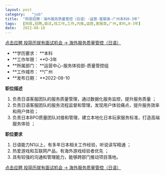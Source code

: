 ```yaml
---
layout:	post
category:	"job"
title:	"网易招聘：海外服务质量管控（日语）-运营-客服类-广州本科0-3年"
tags:	[网易,招聘,面试,找工作,工作,内推,运营,客服类,广州,本科,0-3年]
date:	2022-08-10
---
```


[点击应聘 投简历就有面试机会 -> 海外服务质量管控（日语）](http://mobile.bole.netease.com/bole/boleDetail?id=38772&employeeId=346f03c3cda5f04c&key=all)



- **学历要求： **本科
- **工作年限： **0-3年
- **所属部门： **运营中心-服务体验部-质量管控组
- **工作城市： **广州
- **发布日期： **2022-08-10



**职位描述**
1.  负责日语客服团队的服务质量管理，通过数据化服务监控，提升服务质量 ；
2. 负责日语客服团队的服务流程监督和管理，发现用户体验痛点，提升服务效率和用户体验；
3. 负责日本BPO质量团队对接和管理，建立本地化日本玩家服务标准，打造高端服务体验	；



**职位要求**
1. 日语能力N1以上，有多年日本相关工作经验，听说读写精通 ；
2. 热爱游戏和互联网产品，有海外游戏经验者优先 ；
3. 具有较强的沟通和管理能力，能够跨部门推动项目落地。



[点击应聘 投简历就有面试机会 -> 海外服务质量管控（日语）](http://mobile.bole.netease.com/bole/boleDetail?id=38772&employeeId=346f03c3cda5f04c&key=all)